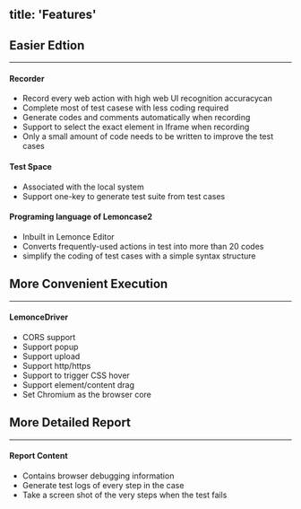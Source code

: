 title: 'Features'
---
## Easier Edtion  
---

#### Recorder
- Record every web action with high web UI recognition accuracycan 
- Complete most of test casese with less coding required 
- Generate codes and comments automatically when recording
- Support to select the exact element in Iframe when recording
- Only a small amount of code needs to be written to improve the test cases


#### Test Space
- Associated with the local system
- Support one-key to generate test suite from test cases


#### Programing language of Lemoncase2
- Inbuilt in Lemonce Editor
- Converts frequently-used actions in test into more than 20 codes
- simplify the coding of test cases with a simple syntax structure


## More Convenient Execution
---

#### LemonceDriver
- CORS support
- Support popup
- Support upload
- Support http/https
- Support to trigger CSS hover
- Support element/content drag
- Set Chromium as the browser core


## More Detailed Report
---

#### Report Content
- Contains browser debugging information
- Generate test logs of every step in the case
- Take a screen shot of the very steps when the test fails
